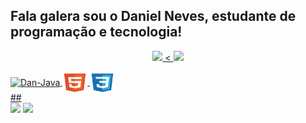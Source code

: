 ## Fala galera sou o Daniel Neves, estudante de programação e tecnologia!
<div align="center">
  <a href="https://github.com/danielNevesSilva">
  <img height="180em" src="https://github-readme-stats.vercel.app/api?username=danielNevesSilva&show_icons=true&theme=dark&include_all_commits=false&count_private=true"/>
  < <img height="180em" src="https://github-readme-stats.vercel.app/api/top-langs/?username=danielNevesSilva&layout=compact&langs_count=7&theme=dark"/>
</div>
<div style="display: inline_block"><br>
  <img align="center" alt="Dan-Java" height="30" width="40" src="https://cdn.jsdelivr.net/gh/devicons/devicon/icons/java/java-original-wordmark.svg" />
  <img align="center" alt="Dan-HTML" height="30" width="40" src="https://raw.githubusercontent.com/devicons/devicon/master/icons/html5/html5-original.svg">
  <img align="center" alt="Dan-CSS" height="30" width="40" src="https://raw.githubusercontent.com/devicons/devicon/master/icons/css3/css3-original.svg">
  </div>
##

<div> 
  <a href="https://www.instagram.com/danevees/" target="_blank"><img src="https://img.shields.io/badge/-Instagram-%23E4405F?style=for-the-badge&logo=instagram&logoColor=white" target="_blank"></a>
 <a href="https://www.linkedin.com/in/daniel-neves-8430b317b/" target="_blank"><img src="https://img.shields.io/badge/-LinkedIn-%230077B5?style=for-the-badge&logo=linkedin&logoColor=white" target="_blank"></a> 
  <div>
